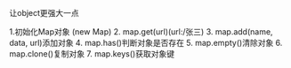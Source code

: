 让object更强大一点

1.初始化Map对象 (new Map)
2. map.get(url)(url:/张三)
3. map.add(name, data, url)添加对象
4. map.has()判断对象是否存在
5. map.empty()清除对象
6. map.clone()复制对象
7. map.keys()获取对象键
